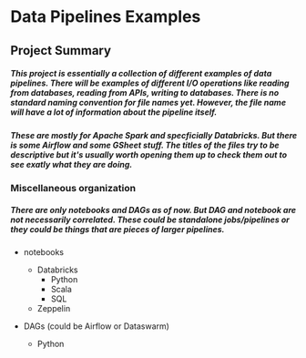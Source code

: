 # Data Pipelines Examples
## Project Summary 

##### This project is essentially a collection of different examples of data pipelines. There will be examples of different I/O operations like reading from databases, reading from APIs, writing to databases. There is no standard naming convention for file names yet. However, the file name will have a lot of information about the pipeline itself. 

##### These are mostly for Apache Spark and specficially Databricks. But there is some Airflow and some GSheet stuff. The titles of the files try to be descriptive but it's usually worth opening them up to check them out to see exatly what they are doing. 

### Miscellaneous organization
##### There are only notebooks and DAGs as of now. But DAG and notebook are not necessarily correlated. These could be standalone jobs/pipelines or they could be things that are pieces of larger pipelines.
- notebooks
  - Databricks
    - Python
    - Scala
    - SQL
  - Zeppelin

- DAGs (could be Airflow or Dataswarm)
  - Python




